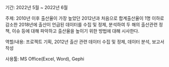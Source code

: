 기간: 2022년 5월 ~ 2022년 6월

주제: 2010년 이후 출산율이 가장 높았던 2012년과 처음으로 합계출산율이 1명 이하로 감소한 2018년에 출산이 언급된 데이터를 수집 및 정제, 분석하여 
     두 해의 출산관련 정책, 이슈 등에 대해 파악하고 출산율을 높이기 위한 방법에 대해 시사한다.

역할/내용: 프로젝트 기획, 2012년 출산 관련 데이터 수집 및 정제, 데이터 분석, 보고서 작성

사용툴: MS Office(Excel, Word), Gephi
